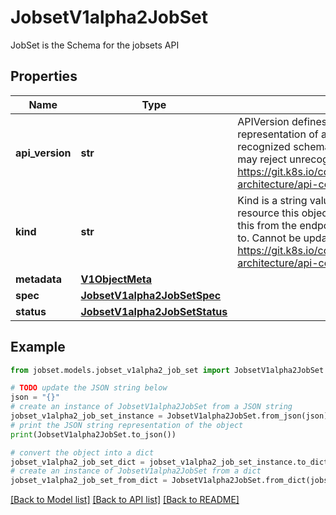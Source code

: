 # JobsetV1alpha2JobSet

JobSet is the Schema for the jobsets API

## Properties

Name | Type | Description | Notes
------------ | ------------- | ------------- | -------------
**api_version** | **str** | APIVersion defines the versioned schema of this representation of an object. Servers should convert recognized schemas to the latest internal value, and may reject unrecognized values. More info: https://git.k8s.io/community/contributors/devel/sig-architecture/api-conventions.md#resources | [optional] 
**kind** | **str** | Kind is a string value representing the REST resource this object represents. Servers may infer this from the endpoint the client submits requests to. Cannot be updated. In CamelCase. More info: https://git.k8s.io/community/contributors/devel/sig-architecture/api-conventions.md#types-kinds | [optional] 
**metadata** | [**V1ObjectMeta**](V1ObjectMeta.md) |  | [optional] 
**spec** | [**JobsetV1alpha2JobSetSpec**](JobsetV1alpha2JobSetSpec.md) |  | [optional] 
**status** | [**JobsetV1alpha2JobSetStatus**](JobsetV1alpha2JobSetStatus.md) |  | [optional] 

## Example

```python
from jobset.models.jobset_v1alpha2_job_set import JobsetV1alpha2JobSet

# TODO update the JSON string below
json = "{}"
# create an instance of JobsetV1alpha2JobSet from a JSON string
jobset_v1alpha2_job_set_instance = JobsetV1alpha2JobSet.from_json(json)
# print the JSON string representation of the object
print(JobsetV1alpha2JobSet.to_json())

# convert the object into a dict
jobset_v1alpha2_job_set_dict = jobset_v1alpha2_job_set_instance.to_dict()
# create an instance of JobsetV1alpha2JobSet from a dict
jobset_v1alpha2_job_set_from_dict = JobsetV1alpha2JobSet.from_dict(jobset_v1alpha2_job_set_dict)
```
[[Back to Model list]](../README.md#documentation-for-models) [[Back to API list]](../README.md#documentation-for-api-endpoints) [[Back to README]](../README.md)


